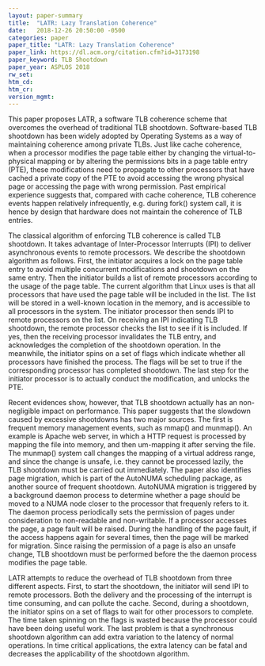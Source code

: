 ```yaml
---
layout: paper-summary
title:  "LATR: Lazy Translation Coherence"
date:   2018-12-26 20:50:00 -0500
categories: paper
paper_title: "LATR: Lazy Translation Coherence"
paper_link: https://dl.acm.org/citation.cfm?id=3173198
paper_keyword: TLB Shootdown
paper_year: ASPLOS 2018
rw_set: 
htm_cd: 
htm_cr: 
version_mgmt: 
---
```


This paper proposes LATR, a software TLB coherence scheme that overcomes the overhead of traditional TLB shootdown. 
Software-based TLB shootdown has been widely adopted by Operating Systems as a way of maintaining coherence among 
private TLBs. Just like cache coherence, when a processor modifies the page table either by changing the virtual-to-physical
mapping or by altering the permissions bits in a page table entry (PTE), these modifications need to propagate to 
other processors that have cached a private copy of the PTE to avoid accessing the wrong physical page or accessing the 
page with wrong permission. Past empirical experience suggests that, compared with cache coherence, TLB coherence events 
happen relatively infrequently, e.g. during fork() system call, it is hence by design that hardware does not maintain
the coherence of TLB entries. 

The classical algorithm of enforcing TLB coherence is called TLB shootdown. It takes advantage of Inter-Processor 
Interrupts (IPI) to deliver asynchronous events to remote processors. We describe the shootdown algorithm as follows.
First, the initiator acquires a lock on the page table entry to avoid multiple concurrent modifications and shootdown on
the same entry. Then the initiator builds a list of remote processors according to the usage of the page table. The 
current algorithm that Linux uses is that all processors that have used the page table will be included in the list.
The list will be stored in a well-known location in the memory, and is accessible to all processors in the system.
The initiator processor then sends IPI to remote processors on the list. On receiving an IPI indicating TLB shootdown,
the remote processor checks the list to see if it is included. If yes, then the receiving processor invalidates 
the TLB entry, and acknowledges the completion of the shootdown operation. In the meanwhile, the initiator spins on 
a set of flags which indicate whether all processors have finished the process. The flags will be set to true if the 
corresponding processor has completed shootdown. The last step for the initiator processor is to actually conduct
the modification, and unlocks the PTE.

Recent evidences show, however, that TLB shootdown actually has an non-negligible impact on performance. This paper 
suggests that the slowdown caused by excessive shootdowns has two major sources. The first is frequent memory management
events, such as mmap() and munmap(). An example is Apache web server, in which a HTTP request is processed by mapping
the file into memory, and then um-mapping it after serving the file. The munmap() system call changes the mapping 
of a virtual address range, and since the change is unsafe, i.e. they cannot be processed lazily, the TLB shootdown
must be carried out immediately. The paper also identifies page migration, which is part of the AutoNUMA scheduling 
package, as another source of frequent shootdown. AutoNUMA migration is triggered by a background daemon
process to determine whether a page should be moved to a NUMA node closer to the processor that frequenly refers to it.
The daemon process periodically sets the permission of pages under consideration to non-readable and non-writable. 
If a processor accesses the page, a page fault will be raised. During the handling of the page fault, if the access
happens again for several times, then the page will be marked for migration. Since raising the permission of 
a page is also an unsafe change, TLB shootdown must be performed before the the daemon process modifies the page table.

LATR attempts to reduce the overhead of TLB shootdown from three different aspects. First, to start the shootdown, 
the initiator will send IPI to remote processors. Both the delivery and the processing of the interrupt is time consuming,
and can pollute the cache. Second, during a shootdown, the initiator spins on a set of flags to wait for other 
processors to complete. The time taken spinning on the flags is wasted because the processor could have been doing 
useful work. The last problem is that a synchronous shootdown algorithm can add extra variation to the latency of 
normal operations. In time critical applications, the extra latency can be fatal and decreases the applicability of 
the shootdown algorithm.

